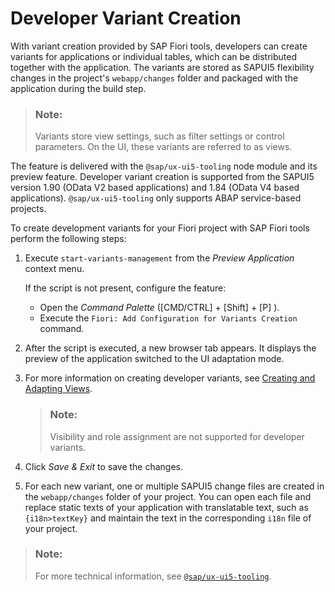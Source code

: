 <!-- loioceb845a45dd94f4c8bd52f2976f99090 -->

# Developer Variant Creation

With variant creation provided by SAP Fiori tools, developers can create variants for applications or individual tables, which can be distributed together with the application. The variants are stored as SAPUI5 flexibility changes in the project's `webapp/changes` folder and packaged with the application during the build step.

> ### Note:  
> Variants store view settings, such as filter settings or control parameters. On the UI, these variants are referred to as views.

The feature is delivered with the `@sap/ux-ui5-tooling` node module and its preview feature. Developer variant creation is supported from the SAPUI5 version 1.90 \(OData V2 based applications\) and 1.84 \(OData V4 based applications\). `@sap/ux-ui5-tooling` only supports ABAP service-based projects.

To create development variants for your Fiori project with SAP Fiori tools perform the following steps:

1.  Execute `start-variants-management` from the *Preview Application* context menu.

    If the script is not present, configure the feature:

    -   Open the *Command Palette* \([CMD/CTRL\] + [Shift\] + [P\] \).
    -   Execute the `Fiori: Add Configuration for Variants Creation` command.

2.  After the script is executed, a new browser tab appears. It displays the preview of the application switched to the UI adaptation mode.
3.  For more information on creating developer variants, see [Creating and Adapting Views](https://help.sap.com/viewer/DRAFT/6583b46f6c164aad818a3891bc91d8d8/dev_internal/en-US/91ae3492323b42a79ca66fbfaf5af3f9.html).

    > ### Note:  
    > Visibility and role assignment are not supported for developer variants.

4.  Click *Save & Exit* to save the changes.
5.  For each new variant, one or multiple SAPUI5 change files are created in the `webapp/changes` folder of your project. You can open each file and replace static texts of your application with translatable text, such as `{i18n>textKey}` and maintain the text in the corresponding `i18n` file of your project.

> ### Note:  
> For more technical information, see [`@sap/ux-ui5-tooling`](https://www.npmjs.com/package/@sap/ux-ui5-tooling#4-preview).

